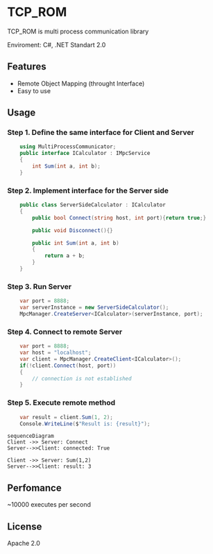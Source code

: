 # TCP_ROM

TCP_ROM is multi process communication library

Enviroment: C#, .NET Standart 2.0

## Features
- Remote Object Mapping (throught Interface)
- Easy to use

## Usage
### Step 1. Define the same interface for Client and Server
```csharp
    using MultiProcessCommunicator;
    public interface ICalculator : IMpcService
    {
        int Sum(int a, int b);
    }
```

### Step 2. Implement interface for the Server side
```csharp
    public class ServerSideCalculator : ICalculator
    {
        public bool Connect(string host, int port){return true;}

        public void Disconnect(){}

        public int Sum(int a, int b)
        {
            return a + b;
        }
    }
```
### Step 3. Run Server
```csharp
    var port = 8888;
    var serverInstance = new ServerSideCalculator();
    MpcManager.CreateServer<ICalculator>(serverInstance, port);
```

### Step 4. Connect to remote Server
```csharp
    var port = 8888;
    var host = "localhost";
    var client = MpcManager.CreateClient<ICalculator>();
    if(!client.Connect(host, port))
    {
        // connection is not established
    }
```

### Step 5. Execute remote method
```csharp
    var result = client.Sum(1, 2);
    Console.WriteLine($"Result is: {result}");
```
```mermaid
sequenceDiagram
Client ->> Server: Connect
Server-->>Client: connected: True

Client ->> Server: Sum(1,2)
Server-->>Client: result: 3
```


## Perfomance
~10000 executes per second 



## License

Apache 2.0



